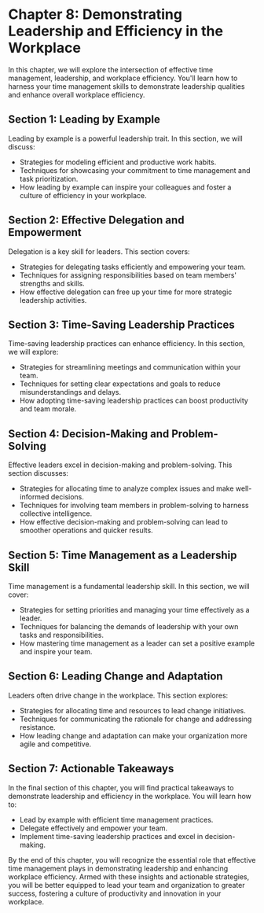 Chapter 8: Demonstrating Leadership and Efficiency in the Workplace
===================================================================

In this chapter, we will explore the intersection of effective time management, leadership, and workplace efficiency. You'll learn how to harness your time management skills to demonstrate leadership qualities and enhance overall workplace efficiency.

Section 1: Leading by Example
-----------------------------

Leading by example is a powerful leadership trait. In this section, we will discuss:

* Strategies for modeling efficient and productive work habits.
* Techniques for showcasing your commitment to time management and task prioritization.
* How leading by example can inspire your colleagues and foster a culture of efficiency in your workplace.

Section 2: Effective Delegation and Empowerment
-----------------------------------------------

Delegation is a key skill for leaders. This section covers:

* Strategies for delegating tasks efficiently and empowering your team.
* Techniques for assigning responsibilities based on team members' strengths and skills.
* How effective delegation can free up your time for more strategic leadership activities.

Section 3: Time-Saving Leadership Practices
-------------------------------------------

Time-saving leadership practices can enhance efficiency. In this section, we will explore:

* Strategies for streamlining meetings and communication within your team.
* Techniques for setting clear expectations and goals to reduce misunderstandings and delays.
* How adopting time-saving leadership practices can boost productivity and team morale.

Section 4: Decision-Making and Problem-Solving
----------------------------------------------

Effective leaders excel in decision-making and problem-solving. This section discusses:

* Strategies for allocating time to analyze complex issues and make well-informed decisions.
* Techniques for involving team members in problem-solving to harness collective intelligence.
* How effective decision-making and problem-solving can lead to smoother operations and quicker results.

Section 5: Time Management as a Leadership Skill
------------------------------------------------

Time management is a fundamental leadership skill. In this section, we will cover:

* Strategies for setting priorities and managing your time effectively as a leader.
* Techniques for balancing the demands of leadership with your own tasks and responsibilities.
* How mastering time management as a leader can set a positive example and inspire your team.

Section 6: Leading Change and Adaptation
----------------------------------------

Leaders often drive change in the workplace. This section explores:

* Strategies for allocating time and resources to lead change initiatives.
* Techniques for communicating the rationale for change and addressing resistance.
* How leading change and adaptation can make your organization more agile and competitive.

Section 7: Actionable Takeaways
-------------------------------

In the final section of this chapter, you will find practical takeaways to demonstrate leadership and efficiency in the workplace. You will learn how to:

* Lead by example with efficient time management practices.
* Delegate effectively and empower your team.
* Implement time-saving leadership practices and excel in decision-making.

By the end of this chapter, you will recognize the essential role that effective time management plays in demonstrating leadership and enhancing workplace efficiency. Armed with these insights and actionable strategies, you will be better equipped to lead your team and organization to greater success, fostering a culture of productivity and innovation in your workplace.
